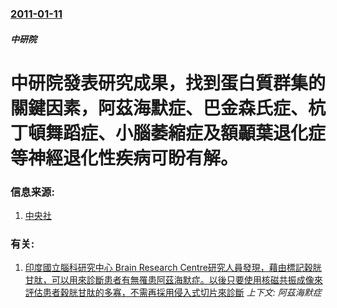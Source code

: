 ### [2011-01-11](/news/2011/01/11/index.md)

##### 中研院
# 中研院發表研究成果，找到蛋白質群集的關鍵因素，阿茲海默症、巴金森氏症、杭丁頓舞蹈症、小腦萎縮症及額顳葉退化症等神經退化性疾病可盼有解。




### 信息来源:

1. [中央社](https://web.archive.org/web/20160307033838/http://www.cna.com.tw/ShowNews/Detail.aspx?pNewsID=201101110120&pType0=aEDU&pTypeSel=0)

### 有关:

1. [印度國立腦科研究中心 Brain Research Centre研究人員發現，藉由標記穀胱甘肽，可以用來診斷患者有無罹患阿茲海默症。以後只要使用核磁共振成像來評估患者穀胱甘肽的多寡，不需再採用侵入式切片來診斷](/news/2015/05/25/印度國立腦科研究中心-Brain-Research-Centre研究人員發現-藉由標記穀胱甘肽-可以用來診斷患者有無罹患.md) _上下文: 阿茲海默症_
